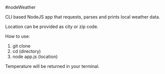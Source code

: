 #nodeWeather

CLI based NodeJS app that requests, parses and prints local weather data.

Location can be provided as city or zip code.

How to use:
1. git clone
2. cd (directory)
3. node app.js (location)

Temperature will be returned in your terminal.